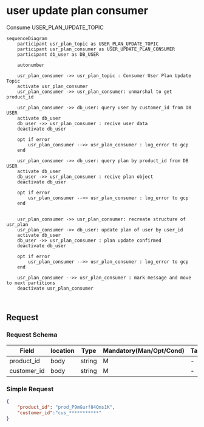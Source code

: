 # user update plan consumer

Consume USER_PLAN_UPDATE_TOPIC

```mermaid
sequenceDiagram
    participant usr_plan_topic as USER_PLAN_UPDATE_TOPIC
    participant usr_plan_consumer as USER_UPDATE_PLAN_CONSUMER
    participant db_user as DB_USER

    autonumber

    usr_plan_consumer ->> usr_plan_topic : Consumer User Plan Update Topic
    activate usr_plan_consumer
    usr_plan_consumer ->> usr_plan_consumer: unmarshal to get product_id

    usr_plan_consumer ->> db_user: query user by customer_id from DB USER
    activate db_user
    db_user ->> usr_plan_consumer : recive user data
    deactivate db_user
    
    opt if error
        usr_plan_consumer -->> usr_plan_consumer : log_error to gcp
    end

    usr_plan_consumer ->> db_user: query plan by product_id from DB USER
    activate db_user
    db_user ->> usr_plan_consumer : recive plan object
    deactivate db_user
    
    opt if error
        usr_plan_consumer -->> usr_plan_consumer : log_error to gcp
    end
    
    
    usr_plan_consumer ->> usr_plan_consumer: recreate structure of usr_plan
    usr_plan_consumer ->> db_user: update plan of user by user_id 
    activate db_user
    db_user ->> usr_plan_consumer : plan update confirmed
    deactivate db_user
    
    opt if error
        usr_plan_consumer -->> usr_plan_consumer : log_error to gcp
    end

    usr_plan_consumer -->> usr_plan_consumer : mark message and move to next partitions
    deactivate usr_plan_consumer

    
```


## Request
### Request Schema

| Field       | location | Type   | Mandatory(Man/Opt/Cond) | Target | Description |
| ----------- | -------- | ------ | ----------------------- | ------ | ----------- |
| product_id  | body     | string | M                       | -      | -           |
| customer_id | body     | string | M                       | -      | -           |


### Simple Request 

```json
{
    "product_id": "prod_P9mGurf84Qms1K",
    "customer_id":"cus_***********" 
}
```
